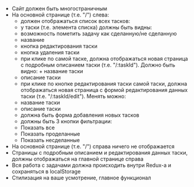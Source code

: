 + Сайт должен быть многостраничным  
+ На основной странице (т.е. "/") слева:
  + должен отображаться список всех тасков:
  + у таски (т.е. элемента списка) должны быть видны:
  + возможность пометить задачу как сделанную/не сделанную 
  + название
  + кнопка редактирования таски
  + кнопка удаления таски
  + при клике по самой таске, должна отображаться новая страница с подробным описанием таски
  (т.е. "/:taskId"). Должно быть видно:
        + название таски
  + описание таски
  + при клике по кнопке редактирования таски самой таски, должна отображаться новая страница с формой
  редактирования данных таски (т.е. "/:taskId/edit"). Менять можно:
  + название таски
  + описание таски
  + должна быть форма добавления новых тасков
  + должны быть 3 кнопки фильтрации:
  + Показать все
  + Показать проделанные
  + Показать несделанные
+ На основной странице (т.е. "/") справа ничего не отображается
+ Страницы с подробным описанием и редактирования данных таски, должны отображаться на главной странице справа
+ Вся работа с задачами должна происходить внутри Redux-a и сохраняться в localStorage
+ Стилизация на ваше усмотрение, главное функционал